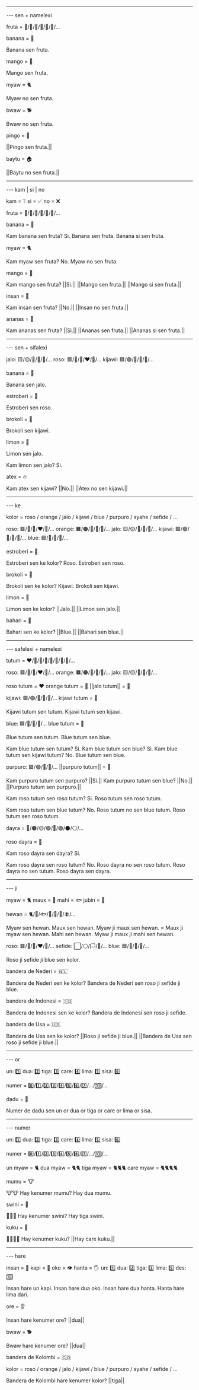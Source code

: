 -------------------
--- sen + namelexi

fruta = 🍌/🥭/🍎/🍊/🍋/🍍/...

banana = 🍌

Banana sen fruta.

mango = 🥭

Mango sen fruta.

myaw = 🐈

Myaw no sen fruta.

bwaw = 🐕

Bwaw no sen fruta.

pingo = 🍎

||Pingo sen fruta.||

baytu = 🏠

||Baytu no sen fruta.||

----------------------
--- kam | si | no

kam = ❔
si = ✅
no = ❌

fruta = 🍌/🥭/🍎/🍊/🍋/🍍/...

banana = 🍌

Kam banana sen fruta?
Si.
Banana sen fruta.
Banana si sen fruta.

myaw = 🐈

Kam myaw sen fruta?
No.
Myaw no sen fruta.

mango = 🥭

Kam mango sen fruta?
||Si.||
||Mango sen fruta.||
||Mango si sen fruta.||

insan = 🧍

Kam insan sen fruta?
||No.||
||Insan no sen fruta.||

ananas = 🍍

Kam ananas sen fruta?
||Si.||
||Ananas sen fruta.||
||Ananas si sen fruta.||

--------------------
--- sen + sifalexi

jalo: 🟨/🟡/📒/💛/🍌/...
roso: 🟥/🔴/📕/❤️/🚗/...
kijawi: 🟩/🟢/📗/💚/🍏/...

banana = 🍌

Banana sen jalo.

estroberi = 🍓

Estroberi sen roso.

brokoli = 🥦

Brokoli sen kijawi.

limon = 🍋

Limon sen jalo.

Kam limon sen jalo?
Si.

atex = 🔥

Kam atex sen kijawi?
||No.||
||Atex no sen kijawi.||

------------------------
--- ke

kolor = roso / orange / jalo / kijawi / blue / purpuro / syahe / sefide / ...

roso: 🟥/🔴/📕/❤️/🚗/...
orange: 🟧/🟠/📙/🧡/🍊/...
jalo: 🟨/🟡/📒/💛/🍌/...
kijawi: 🟩/🟢/📗/💚/🍏/...
blue: 🟦/🔵/📘/💙/...

estroberi = 🍓

Estroberi sen ke kolor?
Roso.
Estroberi sen roso.

brokoli = 🥦

Brokoli sen ke kolor?
Kijawi.
Brokoli sen kijawi.

limon = 🍋

Limon sen ke kolor?
||Jalo.||
||Limon sen jalo.||

bahari = 🌊

Bahari sen ke kolor?
||Blue.||
||Bahari sen blue.||

-----------------------
--- safelexi + namelexi

tutum = ❤️/🧡/💛/💚/💙/💜/🖤/🤍/...

roso: 🟥/🔴/📕/❤️/🚗/...
orange: 🟧/🟠/📙/🧡/🍊/...
jalo: 🟨/🟡/📒/💛/🍌/...

roso tutum = ❤️
orange tutum = 🧡
||jalo tutum|| = 💛

kijawi: 🟩/🟢/📗/💚/🍏/...
kijawi tutum = 💚

Kijawi tutum sen tutum.
Kijawi tutum sen kijawi.

blue: 🟦/🔵/📘/💙/...
blue tutum = 💙

Blue tutum sen tutum.
Blue tutum sen blue.

Kam blue tutum sen tutum?
Si.
Kam blue tutum sen blue?
Si.
Kam blue tutum sen kijawi tutum?
No.
Blue tutum sen blue.

purpuro: 🟪/🟣/💜/🍆/...
||purpuro tutum|| = 💜

Kam purpuro tutum sen purpuro?
||Si.||
Kam purpuro tutum sen blue?
||No.||
||Purpuro tutum sen purpuro.||

Kam roso tutum sen roso tutum?
Si.
Roso tutum sen roso tutum.

Kam roso tutum sen blue tutum?
No.
Roso tutum no sen blue tutum.
Roso tutum sen roso tutum.

dayra = 🔴/🟠/🟡/🟢/🔵/🟣/⚫️/⚪️/...

roso dayra = 🔴

Kam roso dayra sen dayra?
Si.

Kam roso dayra sen roso tutum?
No.
Roso dayra no sen roso tutum.
Roso dayra no sen tutum.
Roso dayra sen dayra.

-------------------
--- ji

myaw = 🐈
maux = 🐁
mahi = 🐟
jubin = 🧀

hewan = 🐈/🐁/🐟/🐘/🐓/🦕/🪰/... 

Myaw sen hewan.
Maux sen hewan.
Myaw ji maux sen hewan.
= Maux ji myaw sen hewan.
Mahi sen hewan.
Myaw ji maux ji mahi sen hewan.

roso: 🟥/🔴/📕/❤️/🚗/...
sefide: ⬜/⚪/🏳️/🤍/...
blue: 🟦/🔵/📘/💙/...

Roso ji sefide ji blue sen kolor.

bandera de Nederi = 🇳🇱

Bandera de Nederi sen ke kolor?
Bandera de Nederi sen roso ji sefide ji blue.

bandera de Indonesi = 🇮🇩

Bandera de Indonesi sen ke kolor?
Bandera de Indonesi sen roso ji sefide.

bandera de Usa = 🇺🇸

Bandera de Usa sen ke kolor?
||Roso ji sefide ji blue.||
||Bandera de Usa sen roso ji sefide ji blue.||

-------------
--- or

un: 1️⃣
dua: 2️⃣
tiga: 3️⃣
care: 4️⃣
lima: 5️⃣
sisa: 6️⃣

numer = 0️⃣/1️⃣/2️⃣/3️⃣/4️⃣/5️⃣/6️⃣/7️⃣/.../🔟/...

dadu = 🎲

Numer de dadu sen un or dua or tiga or care or lima or sisa.

------------
--- numer

un: 1️⃣
dua: 2️⃣
tiga: 3️⃣
care: 4️⃣
lima: 5️⃣
sisa: 6️⃣

numer = 0️⃣/1️⃣/2️⃣/3️⃣/4️⃣/5️⃣/6️⃣/7️⃣/.../🔟/...

un myaw = 🐈
dua myaw = 🐈🐈
tiga myaw = 🐈🐈🐈
care myaw = 🐈🐈🐈🐈

mumu = 🐮

🐮🐮
Hay kenumer mumu?
Hay dua mumu.

swini = 🐖

🐖🐖🐖
Hay kenumer swini?
Hay tiga swini.

kuku = 🐔

🐔🐔🐔🐔
Hay kenumer kuku?
||Hay care kuku.||

--------------
--- hare

insan = 🧍
kapi = 🧑
oko = 👁
hanta = 🖐️
un: 1️⃣
dua: 2️⃣
tiga: 3️⃣
lima: 5️⃣
des: 🔟

Insan hare un kapi.
Insan hare dua oko.
Insan hare dua hanta.
Hanta hare lima dari.

ore = 👂

Insan hare kenumer ore?
||dua||

bwaw = 🐕

Bwaw hare kenumer ore?
||dua||

bandera de Kolombi = 🇨🇴

kolor = roso / orange / jalo / kijawi / blue / purpuro / syahe / sefide / ...

Bandera de Kolombi hare kenumer kolor?
||tiga||
